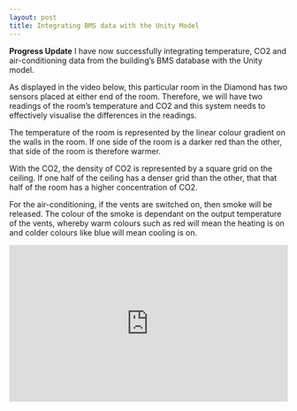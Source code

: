 ```yaml
---
layout: post
title: Integrating BMS data with the Unity Model
---
```


**Progress Update**
I have now successfully integrating temperature, CO2 and air-conditioning data from the building’s BMS database with the Unity model.

As displayed in the video below, this particular room in the Diamond has two sensors placed at either end of the room. Therefore, we will have two readings of the room’s temperature and CO2 and this system needs to effectively visualise the differences in the readings.

The temperature of the room is represented by the linear colour gradient on the walls in the room. If one side of the room is a darker red than the other, that side of the room is therefore warmer. 

With the CO2, the density of CO2 is represented by a square grid on the ceiling. If one half of the ceiling has a denser grid than the other, that that half of the room has a higher concentration of CO2. 

For the air-conditioning, if the vents are switched on, then smoke will be released. The colour of the smoke is dependant on the output temperature of the vents, whereby warm colours such as red will mean the heating is on and colder colours like blue will mean cooling is on. 

<style>.embed-container { position: relative; padding-bottom: 56.25%; height: 0; overflow: hidden; max-width: 100%; } .embed-container iframe, .embed-container object, .embed-container embed { position: absolute; top: 0; left: 0; width: 100%; height: 100%; }</style><div class='embed-container'><iframe src='https://www.youtube.com/embed/yzIWKSmEzgQ?autoplay=1&loop=1' frameborder='0' allowfullscreen></iframe></div>

